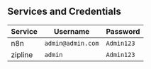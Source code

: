 ## Services and Credentials

|   Service   |      Username      |     Password     |
|-------------|--------------------|------------------|
| n8n         | `admin@admin.com`  | `Admin123`       |
| zipline     | `admin`            | `Admin123`       |
